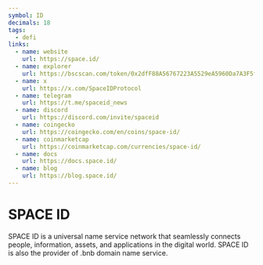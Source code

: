 ```yaml
---
symbol: ID
decimals: 18
tags:
  - defi
links:
  - name: website
    url: https://space.id/
  - name: explorer
    url: https://bscscan.com/token/0x2dfF88A56767223A5529eA5960Da7A3F5f766406
  - name: x
    url: https://x.com/SpaceIDProtocol
  - name: telegram
    url: https://t.me/spaceid_news
  - name: discord
    url: https://discord.com/invite/spaceid
  - name: coingecko
    url: https://coingecko.com/en/coins/space-id/
  - name: coinmarketcap
    url: https://coinmarketcap.com/currencies/space-id/
  - name: docs
    url: https://docs.space.id/
  - name: blog
    url: https://blog.space.id/
---
```


# SPACE ID

SPACE ID is a universal name service network that seamlessly connects people, information, assets, and applications in the digital world. SPACE ID is also the provider of .bnb domain name service.
